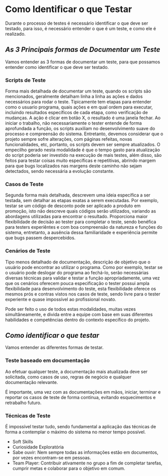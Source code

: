 # **Como Identificar o que Testar**

Durante o processo de testes é necessário identificar o que deve ser testado, para isso, é necessário entender o que é um teste, e como ele é realizado.

## *As 3 Principais formas de Documentar um Teste*

Vamos entender as 3 formas de documentar um teste, para que possamos entender como identificar o que deve ser testado.

### Scripts de Teste

Forma mais detalhada de documentar um teste, quando os scripts são mencionados, geralmente detalham linha a linha as ações e dados necessários para rodar o teste. Tipicamente tem etapas para entender como o usuario programa, quais ações e em qual ordem para executar, incluindo resultados específicos de cada etapa, como verificação de mudanças.
A ação é clicar em botão X, o resultado é uma janela fechar. Ao iniciar o trabalho, não necessariamente o tester entende de forma aprofundada a função, os scripts auxiliam no desenvolvimento suave do processo e compreensão do sistema. Entretanto, devemos considerar que o projeto sempre sofre alterações, com páginas refeitas, novas funcionalidades, etc, portanto, os scripts devem ser sempre atualizados. O empecilho gerado nesta modalidade é que o tempo gasto para atualização do script poderia ser investido na execução de mais testes, além disso, são feitos para testar coisas muito específicas e repetitivas, abrindo margem para que bugs localizados nas margens deste caminho não sejam detectados, sendo necessária a evolução constante.

### Casos de Teste

Segunda forma mais detalhada, descrevem uma ideia específica a ser testada, sem detalhar as etapas exatas a serem executadas. Por exemplo, testar se um código de desconto pode ser aplicado a produto em promoção, isto não descreve quais códigos serão utilizados, variando as abordagens utilizadas para encontrar o resultado. Proporciona maior flexibilidade de decisão ao tester para completar o teste, sendo benéfica para testers experiêntes e com boa compreensão da natureza e funções do sistema, entretanto, a ausência dessa familiaridade e experiência permite que bugs passem despercebidos.

### Cenários de Teste

Tipo menos detalhado de documentação, descrição de objetivo que o usuário pode encontrar ao utilizar o programa. Como por exemplo, testar se o usuário pode deslogar do programa ao fechá-lo, serão necessárias diversas técnicas para validar e testar a função apropriadamente, uma vez que os cenários oferecem pouca especificação o tester possui ampla flexibilidade para desenvolvimento do teste, esta flexibilidade oferece os mesmos prós e contras vistos nos casos de teste, sendo livre para o tester experiente e quase impossível ao profissional novato.

Pode ser feito o uso de todos estas modalidades, muitas vezes simultâneamente, e divida entre a equipe com base em suas diferentes habilidades e competências dentro do contexto específico do projeto.

## *Como identificar o que testar*

Vamos entender as diferentes formas de testar.

### Teste baseado em documentação

Ao efetuar qualquer teste, a documentação mais atualizada deve ser solicitada, como casos de uso, regras de negócio e qualquer documentação relevante.

É importante, uma vez com as documentações em mãos, iniciar, terminar e reportar os casos de teste de forma contínua, evitando esquecimentos e retrabalho futuro.

### Técnicas de Teste

É impossível testar tudo, sendo fundamental a aplicação das técnicas de forma a contemplar o máximo do sistema no menor tempo possível.

- Soft Skills
- Curiosidade Exploratória
- Sabe ouvir: Nem sempre todas as informações estão em documentos, por vezes encontram-se em pessoas.
- Team Player: Contribuir ativamente no grupo a fim de completar tarefas, cumprir metas e colaborar para o objetivo em comum.
